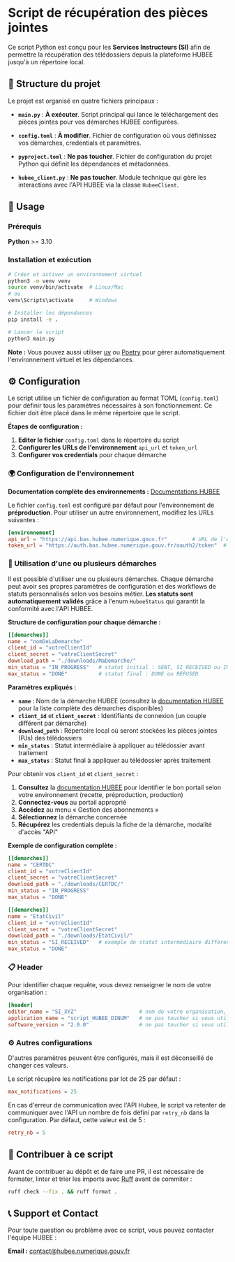 # Script de récupération des pièces jointes

Ce script Python est conçu pour les **Services Instructeurs (SI)** afin de permettre la récupération des télédossiers depuis la plateforme HUBEE jusqu'à un répertoire local.

## 📁 Structure du projet

Le projet est organisé en quatre fichiers principaux :

- **`main.py`** : **À exécuter**. Script principal qui lance le téléchargement des pièces jointes pour vos démarches HUBEE configurées.

- **`config.toml`** : **À modifier**. Fichier de configuration où vous définissez vos démarches, credentials et paramètres.

- **`pyproject.toml`** : **Ne pas toucher**. Fichier de configuration du projet Python qui définit les dépendances et métadonnées.

- **`hubee_client.py`** : **Ne pas toucher**. Module technique qui gère les interactions avec l'API HUBEE via la classe `HubeeClient`.

## 🚀 Usage

### Prérequis

**Python** >= 3.10

### Installation et exécution

```bash
# Créer et activer un environnement virtuel
python3 -m venv venv
source venv/bin/activate  # Linux/Mac
# ou
venv\Scripts\activate     # Windows

# Installer les dépendances
pip install -e .

# Lancer le script
python3 main.py
```

**Note :** Vous pouvez aussi utiliser [uv](https://docs.astral.sh/uv/) ou [Poetry](https://python-poetry.org/) pour gérer automatiquement l'environnement virtuel et les dépendances.

## ⚙️ Configuration

Le script utilise un fichier de configuration au format TOML (`config.toml`) pour définir tous les paramètres nécessaires à son fonctionnement. Ce fichier doit être placé dans le même répertoire que le script.

**Étapes de configuration :**

1. **Editer le fichier** `config.toml` dans le répertoire du script
2. **Configurer les URLs de l'environnement** `api_url` et `token_url`
3. **Configurer vos credentials** pour chaque démarche

### 🌍 Configuration de l'environnement

**Documentation complète des environnements :** [Documentations HUBEE](https://github.com/dinum-HubEE/Documentations)

Le fichier `config.toml` est configuré par défaut pour l'environnement de **préproduction**.
Pour utiliser un autre environnement, modifiez les URLs suivantes :

```toml
[environnement]
api_url = "https://api.bas.hubee.numerique.gouv.fr"        # URL de l'API (préproduction par défaut)
token_url = "https://auth.bas.hubee.numerique.gouv.fr/oauth2/token"  # URL pour l'authentification (préproduction par défaut)
```

### 🔧 Utilisation d'une ou plusieurs démarches

Il est possible d'utiliser une ou plusieurs démarches. Chaque démarche peut avoir ses propres paramètres de configuration et des workflows de statuts personnalisés selon vos besoins métier. **Les statuts sont automatiquement validés** grâce à l'enum `HubeeStatus` qui garantit la conformité avec l'API HUBEE.

**Structure de configuration pour chaque démarche :**
```toml
[[demarches]]
name = "nomDeLaDemarche"
client_id = "votreClientId"
client_secret = "votreClientSecret"
download_path = "./downloads/MaDemarche/"
min_status = "IN_PROGRESS"   # statut initial : SENT, SI_RECEIVED ou IN_PROGRESS
max_status = "DONE"          # statut final : DONE ou REFUSED
```

**Paramètres expliqués :**
- **`name`** : Nom de la démarche HUBEE (consultez la [documentation HUBEE](https://github.com/dinum-HubEE/Documentations) pour la liste complète des démarches disponibles)
- **`client_id`** et **`client_secret`** : Identifiants de connexion (un couple différent par démarche)
- **`download_path`** : Répertoire local où seront stockées les pièces jointes (PJs) des télédossiers
- **`min_status`** : Statut intermédiaire à appliquer au télédossier avant traitement
- **`max_status`** : Statut final à appliquer au télédossier après traitement

Pour obtenir vos `client_id` et `client_secret` :

1. **Consultez** la [documentation HUBEE](https://github.com/dinum-HubEE/Documentations) pour identifier le bon portail selon votre environnement (recette, préproduction, production)
2. **Connectez-vous** au portail approprié
3. **Accédez** au menu « Gestion des abonnements »
4. **Sélectionnez** la démarche concernée
5. **Récupérez** les credentials depuis la fiche de la démarche, modalité d'accès "API" 

**Exemple de configuration complète :**
```toml
[[demarches]]
name = "CERTDC"
client_id = "votreClientId"
client_secret = "votreClientSecret"
download_path = "./downloads/CERTDC/"
min_status = "IN_PROGRESS"
max_status = "DONE"

[[demarches]]
name = "EtatCivil"
client_id = "votreClientId"
client_secret = "votreClientSecret"
download_path = "./downloads/EtatCivil/"
min_status = "SI_RECEIVED"   # exemple de statut intermédiaire différent
max_status = "DONE"
```

### 📋 Header

Pour identifier chaque requête, vous devez renseigner le nom de votre organisation :
```toml
[header]
editor_name = "SI_XYZ"                    # nom de votre organisation, par exemple COMMUNE X
application_name = "script_HUBEE_DINUM"   # ne pas toucher si vous utilisez ce script
software_version = "2.0.0"                # ne pas toucher si vous utilisez ce script
```

### ⚙️ Autres configurations

D'autres paramètres peuvent être configurés, mais il est déconseillé de changer ces valeurs.

Le script récupère les notifications par lot de 25 par défaut :
```toml
max_notifications = 25
```

En cas d'erreur de communication avec l'API Hubee, le script va retenter de communiquer avec l'API un nombre de fois défini par `retry_nb` dans la configuration. Par défaut, cette valeur est de 5 :
```toml
retry_nb = 5
```

## 🤝 Contribuer à ce script

Avant de contribuer au dépôt et de faire une PR, il est nécessaire de formater, linter et trier les imports avec [Ruff](https://docs.astral.sh/ruff/) avant de commiter :

```bash
ruff check --fix . && ruff format .
```

## 📞 Support et Contact

Pour toute question ou problème avec ce script, vous pouvez contacter l'équipe HUBEE :

**Email :** contact@hubee.numerique.gouv.fr
